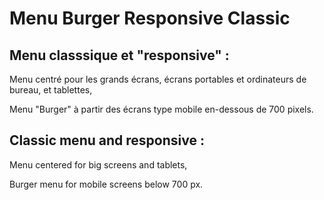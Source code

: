# Menu Burger Responsive Classic

## Menu classsique et "responsive" : 

Menu centré pour les grands écrans, écrans portables et ordinateurs de bureau, et tablettes, 

Menu "Burger" à partir des écrans type mobile en-dessous de 700 pixels.


## Classic menu and responsive :

Menu centered for big screens and tablets,

Burger menu for mobile screens below 700 px.
